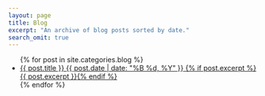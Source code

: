 ```yaml
---
layout: page
title: Blog
excerpt: "An archive of blog posts sorted by date."
search_omit: true
---
```


<ul class="post-list">
    {% for post in site.categories.blog %}
    <li>
        <article>
            <a href="{{ site.url }}{{ post.url }}">{{ post.title }} <span class="entry-date">
                    <time datetime="{{ post.date | date_to_xmlschema }}">{{ post.date | date: "%B %d, %Y" }}</time>
                </span>{% if post.excerpt %} <span class="excerpt">{{ post.excerpt }}</span>{% endif %}</a>
        </article>
    </li>
    {% endfor %}
</ul>

